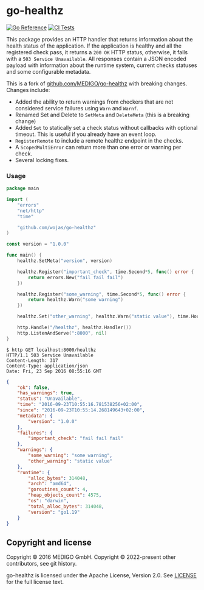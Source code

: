 # go-healthz

[![Go Reference](https://pkg.go.dev/badge/github.com/wojas/go-healthz.svg)](https://pkg.go.dev/github.com/wojas/go-healthz)
[![CI Tests](https://github.com/wojas/go-healthz/actions/workflows/go.yml/badge.svg)](https://github.com/wojas/go-healthz/actions/workflows/go.yml)

This package provides an HTTP handler that returns information about the health status of the application. If the application is healthy and all the registered check pass, it returns a `200 OK` HTTP status, otherwise, it fails with a `503 Service Unavailable`. All responses contain a JSON encoded payload with information about the runtime system, current checks statuses and some configurable metadata.

This is a fork of [github.com/MEDIGO/go-healthz](https://github.com/MEDIGO/go-healthz) with breaking changes. Changes include:

- Added the ability to return warnings from checkers that are not considered service failures using `Warn` and `Warnf`.
- Renamed Set and Delete to `SetMeta` and `DeleteMeta` (this is a breaking change)
- Added `Set` to statically set a check status without callbacks with optional timeout. This is useful if you already have an event loop.
- `RegisterRemote` to include a remote healthz endpoint in the checks.
- A `ScopedMultiError` can return more than one error or warning per check.
- Several locking fixes.


### Usage

```go
package main

import (
	"errors"
	"net/http"
	"time"

	"github.com/wojas/go-healthz"
)

const version = "1.0.0"

func main() {
	healthz.SetMeta("version", version)

	healthz.Register("important_check", time.Second*5, func() error {
		return errors.New("fail fail fail")
	})

	healthz.Register("some_warning", time.Second*5, func() error {
		return healthz.Warn("some warning")
	})

	healthz.Set("other_warning", healthz.Warn("static value"), time.Hour)

	http.Handle("/healthz", healthz.Handler())
	http.ListenAndServe(":8000", nil)
}
```

```
$ http GET localhost:8000/healthz
HTTP/1.1 503 Service Unavailable
Content-Length: 317
Content-Type: application/json
Date: Fri, 23 Sep 2016 08:55:16 GMT
```
```json
{
    "ok": false,
    "has_warnings": true,
    "status": "Unavailable",
    "time": "2016-09-23T10:55:16.781538256+02:00",
    "since": "2016-09-23T10:55:14.268149643+02:00",
    "metadata": {
        "version": "1.0.0"
    },
    "failures": {
        "important_check": "fail fail fail"
    },
    "warnings": {
        "some_warning": "some warning",
        "other_warning": "static value"
    },
    "runtime": {
        "alloc_bytes": 314048,
        "arch": "amd64",
        "goroutines_count": 4,
        "heap_objects_count": 4575,
        "os": "darwin",
        "total_alloc_bytes": 314048,
        "version": "go1.19"
    }
}
```

## Copyright and license

Copyright © 2016 MEDIGO GmbH.
Copyright © 2022-present other contributors, see git history.

go-healthz is licensed under the Apache License, Version 2.0. See [LICENSE](LICENSE) for the full license text.
